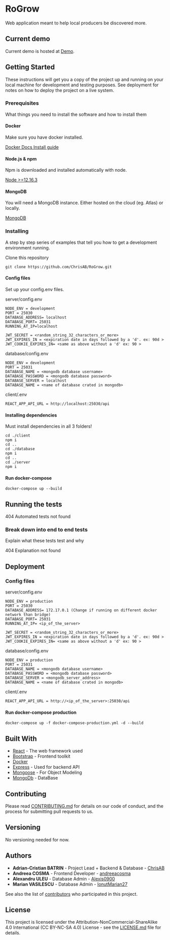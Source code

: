 # RoGrow

Web application meant to help local producers be discovered more.

## Current demo

Current demo is hosted at [Demo](http://18.196.100.201:3000).

## Getting Started

These instructions will get you a copy of the project up and running on your local machine for development and testing purposes. See deployment for notes on how to deploy the project on a live system.

### Prerequisites

What things you need to install the software and how to install them

#### Docker

Make sure you have docker installed.

[Docker Docs Install guide](https://docs.docker.com/engine/install/)

#### Node.js & npm

Npm is downloaded and installed automatically with node.

[Node >=12.16.3](https://nodejs.org/en/)

#### MongoDB

You will need a MongoDB instance. Either hosted on the cloud (eg. Atlas) or locally.

[MongoDB](https://www.mongodb.com/)

### Installing

A step by step series of examples that tell you how to get a development environment running.

Clone this repository

```
git clone https://github.com/ChrisAB/RoGrow.git
```

#### Config files

Set up your config.env files.

server/config.env

```
NODE_ENV = development
PORT = 25030
DATABASE_ADDRESS= localhost
DATABASE_PORT= 25031
RUNNING_AT_IP=localhost

JWT_SECRET = <random_string_32_characters_or_more>
JWT_EXPIRES_IN = <expiration date in days followed by a 'd'. ex: 90d >
JWT_COOKIE_EXPIRES_IN= <same as above without a 'd' ex: 90 >
```

database/config.env

```
NODE_ENV = development
PORT = 25031
DATABASE_NAME = <mongodb database username>
DATABASE_PASSWORD = <mongodb database password>
DATABASE_SERVER = localhost
DATABASE_NAME = <name of database crated in mongodb>
```

client/.env

```
REACT_APP_API_URL = http://localhost:25030/api
```

#### Installing dependencies

Must install dependencies in all 3 folders!

```
cd ./client
npm i
cd ..
cd ./database
npm i
cd ..
cd ./server
npm i
```

#### Run docker-compose

```
docker-compose up --build
```

## Running the tests

404 Automated tests not found

### Break down into end to end tests

Explain what these tests test and why

404 Explanation not found

## Deployment

### Config files

server/config.env

```
NODE_ENV = production
PORT = 25030
DATABASE_ADDRESS= 172.17.0.1 (Change if running on different docker network than bridge)
DATABASE_PORT= 25031
RUNNING_AT_IP= <ip_of_the_server>

JWT_SECRET = <random_string_32_characters_or_more>
JWT_EXPIRES_IN = <expiration date in days followed by a 'd'. ex: 90d >
JWT_COOKIE_EXPIRES_IN= <same as above without a 'd' ex: 90 >
```

database/config.env

```
NODE_ENV = production
PORT = 25031
DATABASE_NAME = <mongodb database username>
DATABASE_PASSWORD = <mongodb database password>
DATABASE_SERVER = <mongodb_server_address>
DATABASE_NAME = <name of database crated in mongodb>
```

client/.env

```
REACT_APP_API_URL = http://<ip_of_the_server>:25030/api
```

#### Run docker-compose production

```
docker-compose up -f docker-compose-production.yml -d --build
```

## Built With

- [React](https://reactjs.org/) - The web framework used
- [Bootstrap](https://getbootstrap.com/) - Frontend toolkit
- [Docker](https://www.docker.com/)
- [Express](https://expressjs.com/) - Used for backend API
- [Mongoose](https://mongoosejs.com/) - For Object Modeling
- [MongoDb](https://www.mongodb.com/) - DataBase

## Contributing

Please read [CONTRIBUTING.md](https://gist.github.com/PurpleBooth/b24679402957c63ec426) for details on our code of conduct, and the process for submitting pull requests to us.

## Versioning

No versioning needed for now.

## Authors

- **Adrian-Cristian BATRIN** - Project Lead + Backend & Database - [ChrisAB](https://github.com/ChrisAB)
- **Andreea COSMA** - Frontend Developer - [andreeacosma](https://github.com/andreeacosma)
- **Alexandru ULEU** - Database Admin - [Alexis0900](https://github.com/Alexis0900)
- **Marian VASILESCU** - Database Admin - [IonutMarian27](https://github.com/IonutMarian27)

See also the list of [contributors](https://github.com/ChrisAB/RoGrow/contributors) who participated in this project.

## License

This project is licensed under the Attribution-NonCommercial-ShareAlike 4.0 International (CC BY-NC-SA 4.0) License - see the [LICENSE.md](LICENSE.md) file for details.
